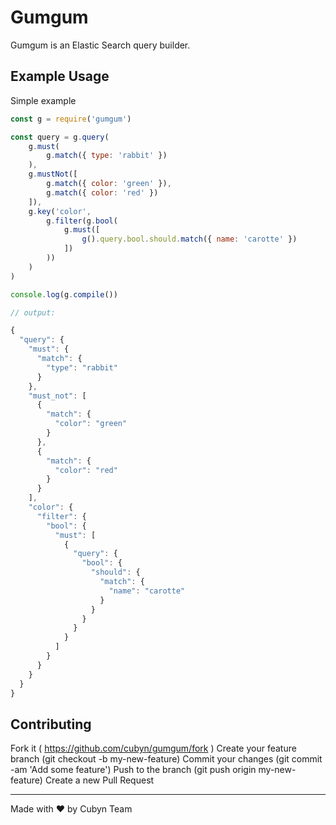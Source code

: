 # Gumgum

Gumgum is an Elastic Search query builder.

## Example Usage

Simple example

```javascript
const g = require('gumgum')

const query = g.query(
    g.must(
        g.match({ type: 'rabbit' })
    ),
    g.mustNot([
        g.match({ color: 'green' }),
        g.match({ color: 'red' })
    ]),
    g.key('color',
        g.filter(g.bool(
            g.must([
                g().query.bool.should.match({ name: 'carotte' })
            ])
        ))
    )
)

console.log(g.compile())

// output:

{
  "query": {
    "must": {
      "match": {
        "type": "rabbit"
      }
    },
    "must_not": [
      {
        "match": {
          "color": "green"
        }
      },
      {
        "match": {
          "color": "red"
        }
      }
    ],
    "color": {
      "filter": {
        "bool": {
          "must": [
            {
              "query": {
                "bool": {
                  "should": {
                    "match": {
                      "name": "carotte"
                    }
                  }
                }
              }
            }
          ]
        }
      }
    }
  }
}

```

## Contributing

Fork it ( https://github.com/cubyn/gumgum/fork )
Create your feature branch (git checkout -b my-new-feature)
Commit your changes (git commit -am 'Add some feature')
Push to the branch (git push origin my-new-feature)
Create a new Pull Request

----------

Made with ♥ by Cubyn Team
